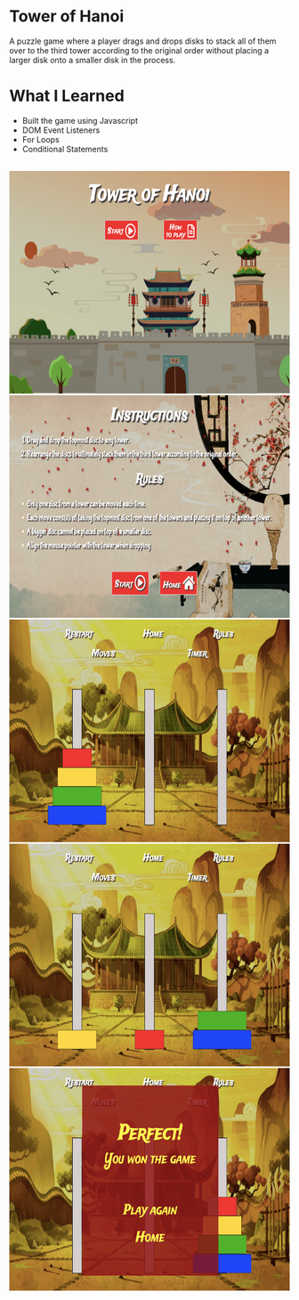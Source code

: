 # Tower of Hanoi

A puzzle game where a player drags and drops disks to stack all of them over to the third tower according to the original order without placing a larger disk onto a smaller disk in the process.

# What I Learned

- Built the game using Javascript
- DOM Event Listeners
- For Loops
- Conditional Statements
    
<br />

<img src="https://github.com/april-limas/tower-of-hanoi/blob/master/images/tower1.png" width='600' height='400'>

<br />

<img src="https://github.com/april-limas/tower-of-hanoi/blob/master/images/tower2.png" width='600' height='400'>

<br />

<img src="https://github.com/april-limas/tower-of-hanoi/blob/master/images/tower3.png" width='600' height='400'>

<br />

<img src="https://github.com/april-limas/tower-of-hanoi/blob/master/images/tower4.png" width='600' height='400'>

<br />

<img src="https://github.com/april-limas/tower-of-hanoi/blob/master/images/tower5.png" width='600' height='400'>
